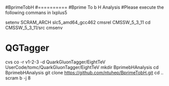 #BprimeTobH
#==========
#Bprime To b H  Analysis 
#Please execute the following commans in lxplus5

setenv SCRAM_ARCH slc5_amd64_gcc462
cmsrel CMSSW_5_3_11
cd  CMSSW_5_3_11/src
cmsenv
# QGTagger
cvs co -r v1-2-3 -d QuarkGluonTagger/EightTeV UserCode/tomc/QuarkGluonTagger/EightTeV
mkdir BprimebHAnalysis
cd BprimebHAnalysis 
git clone https://github.com/ntuhep/BprimeTobH.git
cd ..
scram b -j 8




